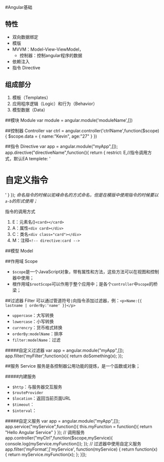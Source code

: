 #Angular基础


## 特性

+ 双向数据绑定
+ 模版
+ MVVM：Model-View-ViewModel，
	* 控制器：控制angular程序的数据
+ 依赖注入
+ 指令 Directive


## 组成部分
1. 模板（Templates）
2. 应用程序逻辑（Logic）和行为（Behavior）
3. 模型数据（Data）


##模块 Module
	var module = angular.module('moduleName',[])

##控制器 Controller
	var ctrl = angular.controller('ctrlName',function($scope){
		$scope.data = {
			name:"Kevin",
			age:"27"
		}
	})

##指令 Directive
	var app = angular.module("myApp",[]);
	app.directive("directiveName",function(){
		return {
			restrict: E,//指令调用方式，默认EA
			templete: '<h1>自定义指令</h1>'
		}
	});
*命名指令的时候以驼峰命名的方式命名，但是在模版中使用指令的时候要以`a-b`的形式使用；*

指令的调用方式
1. E：元素名()`<card></card>`
2. A：属性`<div card></div>`
3. C：类名`<div class="card"></div>`
4. M：注释`<!-- directive:card -->`


##模型 Model


##作用域 Scope
+ `$scope`是一个JavaScript对象，带有属性和方法，这些方法可以在视图和控制器中使用；
+ 根作用域`$rootScope`可以作用于整个应用中；是各个`controller`中`scope`的桥梁；


##过滤器 Filter
可以通过管道符号`|`向指令添加过滤器，例：`<p>Name:{{ lastname | orderBy:'name' }}</p>`
+ `uppercase`：大写转换
+ `lowercase`：小写转换
+ `currencry`：货币格式转换
+ `orderBy:modelName`：排序
+ `filter:modelName`：过滤

#####自定义过滤器
	var app = angular.module("myApp",[]);
	app.filter('myFilter',function(x){
		return doSomething(x);
	});

##服务 Service
服务是各控制器公用功能的提炼，是一个函数或对象；

#####内建服务
+ `$http`：与服务器交互服务
+ `$routeProvider`
+ `$location`：返回当前页面URL
+ `$timeout`：
+ `$interval`：

#####自定义服务
	var app = angular.module("myApp",[]);
	app.service("myService",function(){
		this.myFunction = function(){
			return "Hello Angular Service"
		}
	});
	// 调用服务
	app.controller("myCtrl",function($scope,myService){
		console.log(myService.myFunction());
	});
	// 过滤器中使用自定义服务
	app.filter('myFormat',['myService', function(myService) {
	    return function(x) {
	        return myService.myFunction(x);
	    };
	}]);


















